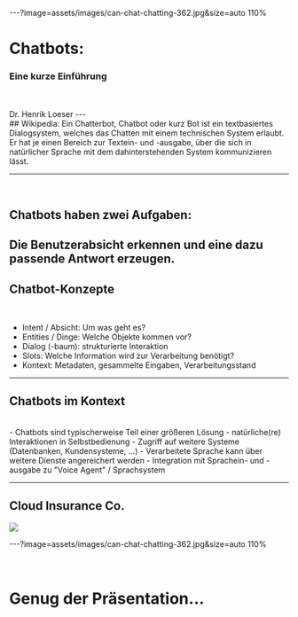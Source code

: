 ---?image=assets/images/can-chat-chatting-362.jpg&size=auto 110%
# Chatbots:
### Eine kurze Einführung
<br>
<br>
Dr. Henrik Loeser
---
<br>
## Wikipedia:
Ein Chatterbot, Chatbot oder kurz Bot ist ein textbasiertes Dialogsystem, welches das Chatten mit einem technischen System erlaubt. Er hat je einen Bereich zur Textein- und -ausgabe, über die sich in natürlicher Sprache mit dem dahinterstehenden System kommunizieren lässt.

---
<br>

## Chatbots haben zwei Aufgaben:
Die Benutzerabsicht erkennen und eine dazu passende Antwort erzeugen.
---
## Chatbot-Konzepte
<br>

- Intent / Absicht: Um was geht es?
- Entities / Dinge: Welche Objekte kommen vor?
- Dialog (-baum): strukturierte Interaktion
- Slots: Welche Information wird zur Verarbeitung benötigt?
- Kontext: Metadaten, gesammelte Eingaben, Verarbeitungsstand

---
## Chatbots im Kontext
<br>
- Chatbots sind typischerweise Teil einer größeren Lösung
- natürliche(re) Interaktionen in Selbstbedienung
- Zugriff auf weitere Systeme (Datenbanken, Kundensysteme, ...)
- Verarbeitete Sprache kann über weitere Dienste angereichert werden
- Integration mit Sprachein- und -ausgabe zu "Voice Agent" / Sprachsystem

---
## Cloud Insurance Co.
![](https://github.com/IBM-Cloud/cloudco-insurance/raw/master/architecture.png)

---?image=assets/images/can-chat-chatting-362.jpg&size=auto 110%
<br>
<br>
<br>
# Genug der Präsentation...
